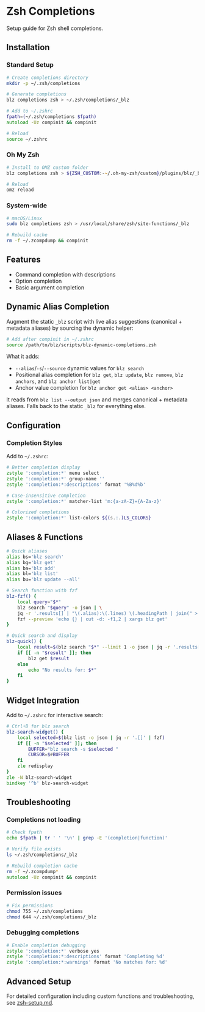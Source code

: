 # Zsh Completions

Setup guide for Zsh shell completions.

## Installation

### Standard Setup

```zsh
# Create completions directory
mkdir -p ~/.zsh/completions

# Generate completions
blz completions zsh > ~/.zsh/completions/_blz

# Add to ~/.zshrc
fpath=(~/.zsh/completions $fpath)
autoload -Uz compinit && compinit

# Reload
source ~/.zshrc
```

### Oh My Zsh

```zsh
# Install to OMZ custom folder
blz completions zsh > ${ZSH_CUSTOM:-~/.oh-my-zsh/custom}/plugins/blz/_blz

# Reload
omz reload
```

### System-wide

```zsh
# macOS/Linux
sudo blz completions zsh > /usr/local/share/zsh/site-functions/_blz

# Rebuild cache
rm -f ~/.zcompdump && compinit
```

## Features

- Command completion with descriptions
- Option completion
- Basic argument completion

## Dynamic Alias Completion

Augment the static `_blz` script with live alias suggestions (canonical + metadata aliases) by sourcing the dynamic helper:

```zsh
# Add after compinit in ~/.zshrc
source /path/to/blz/scripts/blz-dynamic-completions.zsh
```

What it adds:

- `--alias`/`-s`/`--source` dynamic values for `blz search`
- Positional alias completion for `blz get`, `blz update`, `blz remove`, `blz anchors`, and `blz anchor list|get`
- Anchor value completion for `blz anchor get <alias> <anchor>`

It reads from `blz list --output json` and merges canonical + metadata aliases. Falls back to the static `_blz` for everything else.

## Configuration

### Completion Styles

Add to `~/.zshrc`:

```zsh
# Better completion display
zstyle ':completion:*' menu select
zstyle ':completion:*' group-name ''
zstyle ':completion:*:descriptions' format '%B%d%b'

# Case-insensitive completion
zstyle ':completion:*' matcher-list 'm:{a-zA-Z}={A-Za-z}'

# Colorized completions
zstyle ':completion:*' list-colors ${(s.:.)LS_COLORS}
```

## Aliases & Functions

```zsh
# Quick aliases
alias bs='blz search'
alias bg='blz get'
alias ba='blz add'
alias bl='blz list'
alias bu='blz update --all'

# Search function with fzf
blz-fzf() {
    local query="$*"
    blz search "$query" -o json | \
    jq -r '.results[] | "\(.alias):\(.lines) \(.headingPath | join(" > "))"' | \
    fzf --preview 'echo {} | cut -d: -f1,2 | xargs blz get'
}

# Quick search and display
blz-quick() {
    local result=$(blz search "$*" --limit 1 -o json | jq -r '.results[0] | "\(.alias) \(.lines)"')
    if [[ -n "$result" ]]; then
        blz get $result
    else
        echo "No results for: $*"
    fi
}
```

## Widget Integration

Add to `~/.zshrc` for interactive search:

```zsh
# Ctrl+B for blz search
blz-search-widget() {
    local selected=$(blz list -o json | jq -r '.[]' | fzf)
    if [[ -n "$selected" ]]; then
        BUFFER="blz search -s $selected "
        CURSOR=$#BUFFER
    fi
    zle redisplay
}
zle -N blz-search-widget
bindkey '^b' blz-search-widget
```

## Troubleshooting

### Completions not loading

```zsh
# Check fpath
echo $fpath | tr ' ' '\n' | grep -E '(completion|function)'

# Verify file exists
ls ~/.zsh/completions/_blz

# Rebuild completion cache
rm -f ~/.zcompdump*
autoload -Uz compinit && compinit
```

### Permission issues

```zsh
# Fix permissions
chmod 755 ~/.zsh/completions
chmod 644 ~/.zsh/completions/_blz
```

### Debugging completions

```zsh
# Enable completion debugging
zstyle ':completion:*' verbose yes
zstyle ':completion:*:descriptions' format 'Completing %d'
zstyle ':completion:*:warnings' format 'No matches for: %d'
```

## Advanced Setup

For detailed configuration including custom functions and troubleshooting, see [zsh-setup.md](./zsh-setup.md).
